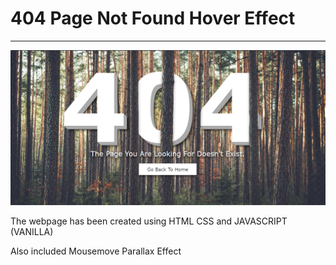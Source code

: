 # 404 Page Not Found Hover Effect 

------------------------------------------------------------------------
![alt text](https://github.com/brianondemand/404-Page-Vanilla-Javascript/blob/main/404-error-code.png)


The webpage has been created using HTML CSS and JAVASCRIPT (VANILLA)

Also included Mousemove Parallax Effect
